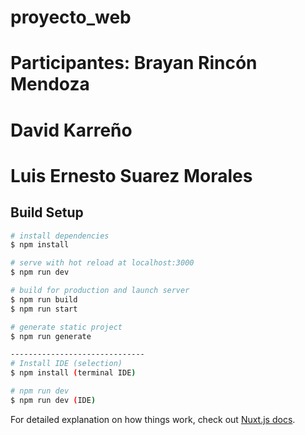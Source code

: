 # proyecto_web
# Participantes: Brayan Rincón Mendoza
#                David Karreño
#                Luis Ernesto Suarez Morales
## Build Setup

```bash
# install dependencies
$ npm install

# serve with hot reload at localhost:3000
$ npm run dev

# build for production and launch server
$ npm run build
$ npm run start

# generate static project
$ npm run generate

------------------------------
# Install IDE (selection)
$ npm install (terminal IDE)

# npm run dev 
$ npm run dev (IDE)

```

For detailed explanation on how things work, check out [Nuxt.js docs](https://nuxtjs.org).
